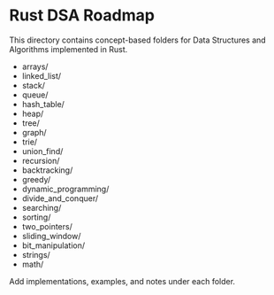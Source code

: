 # Rust DSA Roadmap

This directory contains concept-based folders for Data Structures and Algorithms implemented in Rust.

- arrays/
- linked_list/
- stack/
- queue/
- hash_table/
- heap/
- tree/
- graph/
- trie/
- union_find/
- recursion/
- backtracking/
- greedy/
- dynamic_programming/
- divide_and_conquer/
- searching/
- sorting/
- two_pointers/
- sliding_window/
- bit_manipulation/
- strings/
- math/

Add implementations, examples, and notes under each folder.
